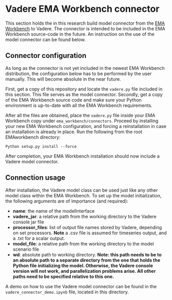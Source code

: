 # Vadere EMA Workbench connector
This section holds the in this research build model connector from the [EMA Workbench](https://github.com/quaquel/EMAworkbench) to Vadere. The connector is intended to be included in the EMA Workbench source-code in the future. An instruction on the use of the model connector can be found below.

## Connector configuration
As long as the connector is not yet included in the newest EMA Workbench distribution, the configuration below has to be performed by the user manually. This will become absolute in the near future.

First, get a copy of this repository and locate the `vadere.py` file included in this section. This file serves as the model connector. Secondly, get a copy of the EMA Workbench source code and make sure your Python environment is up-to-date with all the EMA Workbench requirements. 

After all the files are obtained, place the `vadere.py` file inside your EMA Workbench copy under `ema_workbench/connectors`. Proceed by installing your new EMA Workbench configuration, and forcing a reinstallation in case an installation is already in place. Run the following from the root EMAworkbench directory:

```Python setup.py install --force```

After completion, your EMA Workbench installation should now include a Vadere model connector.

## Connection usage
After installation, the Vadere model class can be used just like any other model class within the EMA Workbench. To set up the model initialization, the following arguments are of importance (and required):

- **name**: the name of the modelInterface
- **vadere_jar**: a relative path from the working directory to the Vadere console jar file
- **processor_files**: list of output file names stored by Vadere, depending on set processors. **Note** a .csv file is assumed for timeseries output, and a .txt for a scalar output.
- **model_file**: a relative path from the working directory to the model scenario file
- **wd**: absolute path to working directory. **Note: this path needs to be to an absolute path to a separate directory from the one that holds the Python file initializing the model. Otherwise, the Vadere console version will not work, and parallelization problems arise. All other paths need to be specified relative to this one.**

A demo on how to use the Vadere model connector can be found in the `vadere_connector_demo.ipynb` file, located in this directory. 
